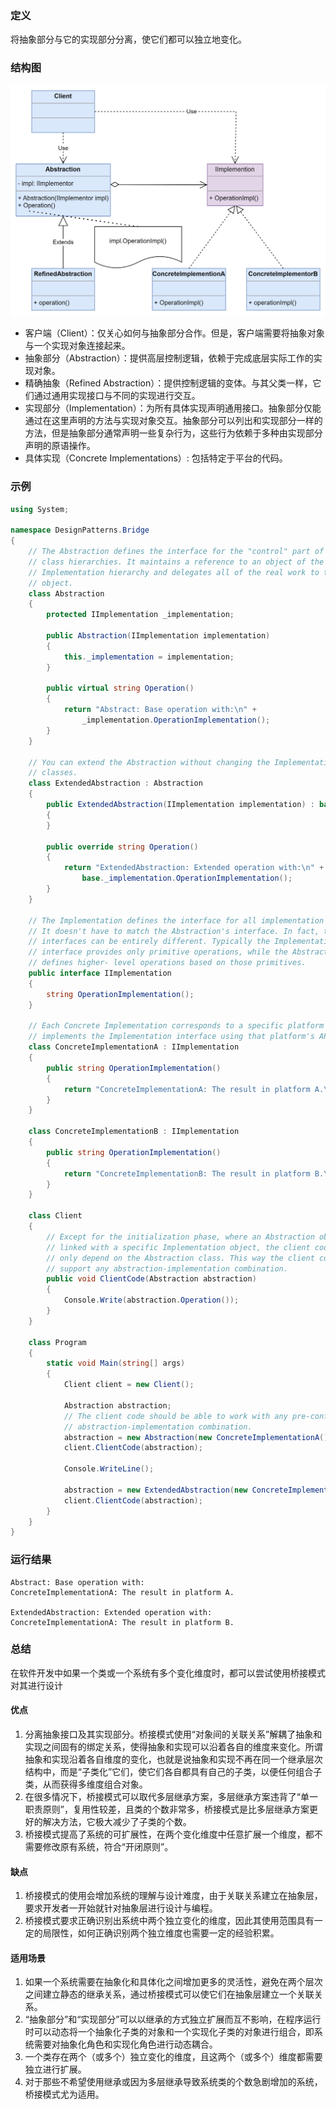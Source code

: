 ### 定义
将抽象部分与它的实现部分分离，使它们都可以独立地变化。

### 结构图
![](https://github.com/Jinzhg/DesignPattern/blob/main/Resource/桥接模式结构图.png)

- 客户端（Client）：仅关心如何与抽象部分合作。但是，客户端需要将抽象对象与一个实现对象连接起来。
- 抽象部分（Abstraction）：提供高层控制逻辑，依赖于完成底层实际工作的实现对象。
- 精确抽象（Refined Abstraction）：提供控制逻辑的变体。与其父类一样，它们通过通用实现接口与不同的实现进行交互。
- 实现部分（Implementation）：为所有具体实现声明通用接口。抽象部分仅能通过在这里声明的方法与实现对象交互。抽象部分可以列出和实现部分一样的方法，但是抽象部分通常声明一些复杂行为，这些行为依赖于多种由实现部分声明的原语操作。
- 具体实现（Concrete Implementations）: 包括特定于平台的代码。

### 示例
```C#
using System;

namespace DesignPatterns.Bridge
{
    // The Abstraction defines the interface for the "control" part of the two
    // class hierarchies. It maintains a reference to an object of the
    // Implementation hierarchy and delegates all of the real work to this
    // object.
    class Abstraction
    {
        protected IImplementation _implementation;
        
        public Abstraction(IImplementation implementation)
        {
            this._implementation = implementation;
        }
        
        public virtual string Operation()
        {
            return "Abstract: Base operation with:\n" + 
                _implementation.OperationImplementation();
        }
    }

    // You can extend the Abstraction without changing the Implementation
    // classes.
    class ExtendedAbstraction : Abstraction
    {
        public ExtendedAbstraction(IImplementation implementation) : base(implementation)
        {
        }
        
        public override string Operation()
        {
            return "ExtendedAbstraction: Extended operation with:\n" +
                base._implementation.OperationImplementation();
        }
    }

    // The Implementation defines the interface for all implementation classes.
    // It doesn't have to match the Abstraction's interface. In fact, the two
    // interfaces can be entirely different. Typically the Implementation
    // interface provides only primitive operations, while the Abstraction
    // defines higher- level operations based on those primitives.
    public interface IImplementation
    {
        string OperationImplementation();
    }

    // Each Concrete Implementation corresponds to a specific platform and
    // implements the Implementation interface using that platform's API.
    class ConcreteImplementationA : IImplementation
    {
        public string OperationImplementation()
        {
            return "ConcreteImplementationA: The result in platform A.\n";
        }
    }

    class ConcreteImplementationB : IImplementation
    {
        public string OperationImplementation()
        {
            return "ConcreteImplementationB: The result in platform B.\n";
        }
    }

    class Client
    {
        // Except for the initialization phase, where an Abstraction object gets
        // linked with a specific Implementation object, the client code should
        // only depend on the Abstraction class. This way the client code can
        // support any abstraction-implementation combination.
        public void ClientCode(Abstraction abstraction)
        {
            Console.Write(abstraction.Operation());
        }
    }
    
    class Program
    {
        static void Main(string[] args)
        {
            Client client = new Client();

            Abstraction abstraction;
            // The client code should be able to work with any pre-configured
            // abstraction-implementation combination.
            abstraction = new Abstraction(new ConcreteImplementationA());
            client.ClientCode(abstraction);
            
            Console.WriteLine();
            
            abstraction = new ExtendedAbstraction(new ConcreteImplementationB());
            client.ClientCode(abstraction);
        }
    }
}
```

### 运行结果
```
Abstract: Base operation with:
ConcreteImplementationA: The result in platform A.

ExtendedAbstraction: Extended operation with:
ConcreteImplementationA: The result in platform B.
```

### 总结
在软件开发中如果一个类或一个系统有多个变化维度时，都可以尝试使用桥接模式对其进行设计

#### 优点
1. 分离抽象接口及其实现部分。桥接模式使用“对象间的关联关系”解耦了抽象和实现之间固有的绑定关系，使得抽象和实现可以沿着各自的维度来变化。所谓抽象和实现沿着各自维度的变化，也就是说抽象和实现不再在同一个继承层次结构中，而是“子类化”它们，使它们各自都具有自己的子类，以便任何组合子类，从而获得多维度组合对象。
2. 在很多情况下，桥接模式可以取代多层继承方案，多层继承方案违背了“单一职责原则”，复用性较差，且类的个数非常多，桥接模式是比多层继承方案更好的解决方法，它极大减少了子类的个数。
3. 桥接模式提高了系统的可扩展性，在两个变化维度中任意扩展一个维度，都不需要修改原有系统，符合“开闭原则”。

#### 缺点
1. 桥接模式的使用会增加系统的理解与设计难度，由于关联关系建立在抽象层，要求开发者一开始就针对抽象层进行设计与编程。
2. 桥接模式要求正确识别出系统中两个独立变化的维度，因此其使用范围具有一定的局限性，如何正确识别两个独立维度也需要一定的经验积累。

#### 适用场景
1. 如果一个系统需要在抽象化和具体化之间增加更多的灵活性，避免在两个层次之间建立静态的继承关系，通过桥接模式可以使它们在抽象层建立一个关联关系。
2. “抽象部分”和“实现部分”可以以继承的方式独立扩展而互不影响，在程序运行时可以动态将一个抽象化子类的对象和一个实现化子类的对象进行组合，即系统需要对抽象化角色和实现化角色进行动态耦合。
3. 一个类存在两个（或多个）独立变化的维度，且这两个（或多个）维度都需要独立进行扩展。
4. 对于那些不希望使用继承或因为多层继承导致系统类的个数急剧增加的系统，桥接模式尤为适用。